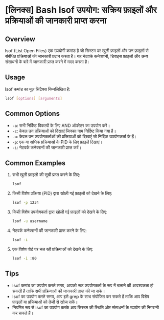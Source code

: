 # [लिनक्स] Bash lsof उपयोग: सक्रिय फ़ाइलों और प्रक्रियाओं की जानकारी प्राप्त करना

## Overview
lsof (List Open Files) एक उपयोगी कमांड है जो सिस्टम पर खुली फ़ाइलों और उन फ़ाइलों से संबंधित प्रक्रियाओं की जानकारी प्रदान करता है। यह नेटवर्क कनेक्शनों, डिवाइस फ़ाइलों और अन्य संसाधनों के बारे में जानकारी प्राप्त करने में मदद करता है।

## Usage
lsof कमांड का मूल सिंटैक्स निम्नलिखित है:

```bash
lsof [options] [arguments]
```

## Common Options
- `-a`: सभी निर्दिष्ट विकल्पों के लिए AND ऑपरेटर का उपयोग करें।
- `-c`: केवल उन प्रक्रियाओं को दिखाएं जिनका नाम निर्दिष्ट किया गया है।
- `-u`: केवल उन उपयोगकर्ताओं की प्रक्रियाओं को दिखाएं जो निर्दिष्ट उपयोगकर्ता के हैं।
- `-p`: एक या अधिक प्रक्रियाओं के PID के लिए फ़ाइलें दिखाएं।
- `-i`: नेटवर्क कनेक्शनों की जानकारी प्राप्त करें।

## Common Examples
1. सभी खुली फ़ाइलों की सूची प्राप्त करने के लिए:
   ```bash
   lsof
   ```

2. किसी विशेष प्रक्रिया (PID) द्वारा खोली गई फ़ाइलों को देखने के लिए:
   ```bash
   lsof -p 1234
   ```

3. किसी विशेष उपयोगकर्ता द्वारा खोली गई फ़ाइलों को देखने के लिए:
   ```bash
   lsof -u username
   ```

4. नेटवर्क कनेक्शनों की जानकारी प्राप्त करने के लिए:
   ```bash
   lsof -i
   ```

5. एक विशेष पोर्ट पर चल रही प्रक्रियाओं को देखने के लिए:
   ```bash
   lsof -i :80
   ```

## Tips
- lsof कमांड का उपयोग करते समय, आपको रूट उपयोगकर्ता के रूप में चलाने की आवश्यकता हो सकती है ताकि सभी प्रक्रियाओं की जानकारी प्राप्त की जा सके।
- lsof का उपयोग करते समय, आप इसे grep के साथ संयोजित कर सकते हैं ताकि आप विशेष फ़ाइलों या प्रक्रियाओं को तेजी से खोज सकें।
- नियमित रूप से lsof का उपयोग करके आप सिस्टम की स्थिति और संसाधनों के उपयोग की निगरानी कर सकते हैं।